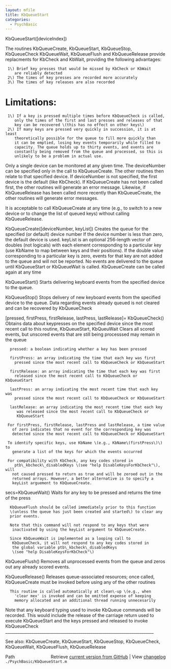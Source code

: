 ```yaml
---
layout: mfile
title: KbQueueStart
categories:
  - PsychBasic
---
```


 KbQueueStart\(\[deviceIndex\]\)

 The routines KbQueueCreate, KbQueueStart, KbQueueStop, KbQueueCheck
  KbQueueWait, KbQueueFlush and KbQueueRelease provide replacments for
  KbCheck and KbWait, providing the following advantages:

     1\) Brief key presses that would be missed by KbCheck or KbWait
        are reliably detected
     2\) The times of key presses are recorded more accurately
     3\) The times of key releases are also recorded

#  Limitations:

     1\) If a key is pressed multiple times before KbQueueCheck is called,
        only the times of the first and last presses and releases of that
        key can be recovered \(this has no effect on other keys\)
     2\) If many keys are pressed very quickly in succession, it is at least
        theoretically possible for the queue to fill more quickly than
        it can be emptied, losing key events temporarily while filled to
        capacity. The queue holds up to thirty events, and events are
        constantly being removed from the queue and processed, so this is
        unlikely to be a problem in actual use.

 Only a single device can be monitored at any given time. The deviceNumber can
  be specified only in the call to KbQueueCreate. The other routines then
  relate to that specified device. If deviceNumber is not specified, the first
  device is the default \(like KbCheck\). If KbQueueCreate has not been called
  first, the other routines will generate an error message. Likewise, if
  KbQueueRelease has been called more recently than KbQueueCreate, the other
  routines will generate error messages.

 It is acceptable to call KbQueueCreate at any time \(e.g., to switch to a new
  device or to change the list of queued keys\) without calling KbQueueRelease.

  KbQueueCreate\(\[deviceNumber, keyList\]\)
      Creates the queue for the specified \(or default\) device number
        If the device number is less than zero, the default device is used.
      keyList is an optional 256\-length vector of doubles \(not logicals\)
        with each element corresponding to a particular key \(use KbName
        to map between keys and their positions\). If the double value
        corresponding to a particular key is zero, events for that key
        are not added to the queue and will not be reported.
      No events are delivered to the queue until KbQueueStart or
        KbQueueWait is called.
      KbQueueCreate can be called again at any time

  KbQueueStart\(\)
      Starts delivering keyboard events from the specified device to the
        queue.

  KbQueueStop\(\)
      Stops delivery of new keyboard events from the specified device to
        the queue.
      Data regarding events already queued is not cleared and can be
        recovered by KbQueueCheck

 \[pressed, firstPress, firstRelease, lastPress, lastRelease\]=
   KbQueueCheck\(\)
      Obtains data about keypresses on the specified device since the
        most recent call to this routine, KbQueueStart, KbQueuWait
      Clears all scored events, but unscored events that are still being
        processsed may remain in the queue

      pressed: a boolean indicating whether a key has been pressed

      firstPress: an array indicating the time that each key was first
        pressed since the most recent call to KbQueueCheck or KbQueueStart

      firstRelease: an array indicating the time that each key was first
        released since the most recent call to KbQueueCheck or KbQueueStart

      lastPress: an array indicating the most recent time that each key was
        pressed since the most recent call to KbQueueCheck or KbQueueStart

      lastRelease: an array indicating the most recent time that each key
         was released since the most recent call to KbQueueCheck or
         KbQueueStart

     For firstPress, firstRelease, lastPress and lastRelease, a time value
       of zero indicates that no event for the corresponding key was
       detected since the most recent call to KbQueueCheck or KbQueueStart

     To identify specific keys, use KbName \(e.g., KbName\(firstPress\)\) to
       generate a list of the keys for which the events occurred

     For compatibility with KbCheck, any key codes stored in
        ptb\_kbcheck\_disabledKeys \(see "help DisableKeysForKbCheck"\), will
       not caused pressed to return as true and will be zeroed out in the
       returned arrays. However, a better alternative is to specify a
       keyList arguement to KbQueueCreate.

 secs=KbQueueWait\(\)
      Waits for any key to be pressed and returns the time of the press

      KbQueueFlush should be called immediately prior to this function
      \(unless the queue has just been created and started\) to clear any
      prior events.

      Note that this command will not respond to any keys that were
       inactivated by using the keyList argument to KbQueueCreate.

      Since KbQueueWait is implemented as a looping call to
       KbQueueCheck, it will not respond to any key codes stored in
       the global variable ptb\_kbcheck\_disabledKeys
       \(see "help DisableKeysForKbCheck"\)

 KbQueueFlush\(\)
      Removes all unprocessed events from the queue and zeros out any
       already scored events.

 KbQueueRelease\(\)
      Releases queue\-associated resources; once called, KbQueueCreate
        must be invoked before using any of the other routines

      This routine is called automatically at clean\-up \(e.g., when
        'clear mex' is invoked and can be omitted expense of keeping
        memory allocated and an additional thread running unnecesarily

 Note that any keyboard typing used to invoke KbQueue commands will be
  recorded. This would include the release of the carriage return used
  to execute KbQueueStart and the keys pressed and released to invoke
  KbQueueCheck
 \_\_\_\_\_\_\_\_\_\_\_\_\_\_\_\_\_\_\_\_\_\_\_\_\_\_\_\_\_\_\_\_\_\_\_\_\_\_\_\_\_\_\_\_\_\_\_\_\_\_\_\_\_\_\_\_\_\_\_\_\_\_\_\_\_\_\_\_\_\_\_\_\_

 See also: KbQueueCreate, KbQueueStart, KbQueueStop, KbQueueCheck,
            KbQueueWait, KbQueueFlush, KbQueueRelease


<div class="code_header" style="text-align:right;">
  <span style="float:left;">Path&nbsp;&nbsp;</span> <span class="counter">Retrieve <a href=
  "https://raw.github.com/Psychtoolbox-3/Psychtoolbox-3/beta/./PsychBasic/KbQueueStart.m">current version from GitHub</a> | View <a href=
  "https://github.com/Psychtoolbox-3/Psychtoolbox-3/commits/beta/./PsychBasic/KbQueueStart.m">changelog</a></span>
</div>
<div class="code">
  <code>./PsychBasic/KbQueueStart.m</code>
</div>
